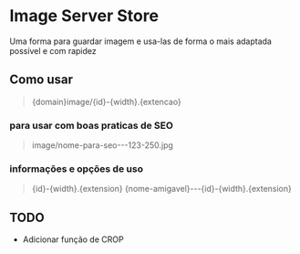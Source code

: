 # Image Server Store
Uma forma para guardar imagem e usa-las de forma o mais adaptada possível e com rapidez


## Como usar

> {domain}image/{id}-{width}.{extencao}


### para usar com boas praticas de SEO


>	image/nome-para-seo---123-250.jpg

### informações e opções de uso

>	{id}-{width}.{extension} 
>	{nome-amigavel}---{id}-{width}.{extension}


## TODO

* Adicionar função de CROP 
